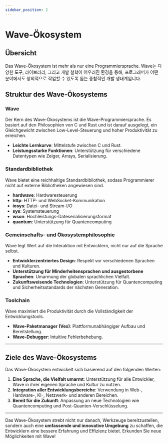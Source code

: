 ```yaml
---
sidebar_position: 2
---
```


# Wave-Ökosystem

## Übersicht

Das Wave-Ökosystem ist mehr als nur eine Programmiersprache.
Wave는 다양한 도구, 라이브러리, 그리고 개발 철학이 어우러진 환경을 통해,
프로그래머가 어떤 분야에서도 창의적으로 작업할 수 있도록 돕는 종합적인 개발 생태계입니다.

## Struktur des Wave-Ökosystems

### Wave

Der Kern des Wave-Ökosystems ist die Wave-Programmiersprache.
Es basiert auf den Philosophien von C und Rust und ist darauf ausgelegt, ein Gleichgewicht zwischen Low-Level-Steuerung und hoher Produktivität zu erreichen.

- **Leichte Lernkurve**: Mittelstufe zwischen C und Rust.
- **Leistungsstarke Funktionen**: Unterstützung für verschiedene Datentypen wie Zeiger, Arrays, Serialisierung.

### Standardbibliothek

Wave bietet eine reichhaltige Standardbibliothek, sodass Programmierer nicht auf externe Bibliotheken angewiesen sind.

- **hardwave**: Hardwaresteuerung
- **http**: HTTP- und WebSocket-Kommunikation
- **iosys**: Datei- und Stream-I/O
- **sys**: Systemsteuerung
- **wson**: Hochleistungs-Dateserialisierungsformat
- **quantum**: Unterstützung für Quantencomputing

### Gemeinschafts- und Ökosystemphilosophie

Wave legt Wert auf die Interaktion mit Entwicklern, nicht nur auf die Sprache selbst.

- **Entwicklerzentriertes Design**: Respekt vor verschiedenen Sprachen und Kulturen.
- **Unterstützung für Minderheitensprachen und ausgestorbene Sprachen**: Umarmung der globalen sprachlichen Vielfalt.
- **Zukunftsweisende Technologien**: Unterstützung für Quantencomputing und Sicherheitsstandards der nächsten Generation.

### Toolchain

Wave maximiert die Produktivität durch die Vollständigkeit der Entwicklungstools.

- **Wave-Paketmanager (Vex)**: Plattformunabhängiger Aufbau und Bereitstellung.
- **Wave-Debugger**: Intuitive Fehlerbehebung.

---

## Ziele des Wave-Ökosystems

Das Wave-Ökosystem entwickelt sich basierend auf den folgenden Werten:

1. **Eine Sprache, die Vielfalt umarmt**: Unterstützung für alle Entwickler, Wave in ihrer eigenen Sprache und Kultur zu nutzen.
2. **Integration aller Entwicklungsbereiche**: Verwendung in Web-, Hardware-, KI-, Netzwerk- und anderen Bereichen.
3. **Bereit für die Zukunft**: Anpassung an neue Technologien wie Quantencomputing und Post-Quanten-Verschlüsselung.

---

Das Wave-Ökosystem strebt nicht nur danach, Werkzeuge bereitzustellen, sondern auch eine **umfassende und innovative Umgebung** zu schaffen, die Entwicklern eine bessere Erfahrung und Effizienz bietet.
Erkunden Sie neue Möglichkeiten mit Wave!
